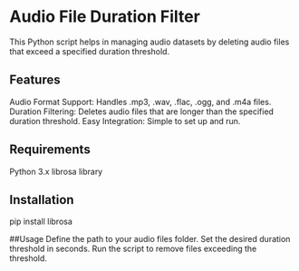 # Audio File Duration Filter

This Python script helps in managing audio datasets by deleting audio files that exceed a specified duration threshold.

## Features
Audio Format Support: Handles .mp3, .wav, .flac, .ogg, and .m4a files.
Duration Filtering: Deletes audio files that are longer than the specified duration threshold.
Easy Integration: Simple to set up and run.

## Requirements
Python 3.x
librosa library

## Installation
pip install librosa

##Usage
Define the path to your audio files folder.
Set the desired duration threshold in seconds.
Run the script to remove files exceeding the threshold.
